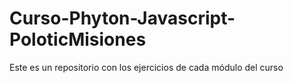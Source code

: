 # Curso-Phyton-Javascript-PoloticMisiones
Este es un repositorio con los ejercicios de cada módulo del curso
